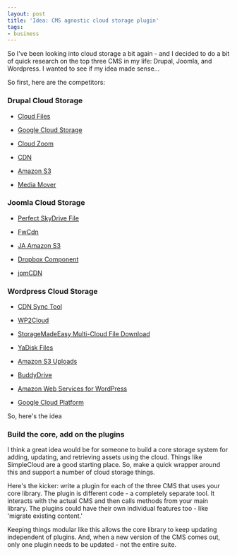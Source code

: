 ```yaml
---
layout: post
title: 'Idea: CMS agnostic cloud storage plugin'
tags:
- business
---
```

So I've been looking into cloud storage a bit again - and I decided to do a bit of quick research on the top three CMS in my life: Drupal, Joomla, and Wordpress.  I wanted to see if my idea made sense...

So first, here are the competitors:

### Drupal Cloud Storage

  * [Cloud Files](https://drupal.org/project/cloud_files)

  * [Google Cloud Storage](https://drupal.org/project/google_cloud_storage)

  * [Cloud Zoom](https://drupal.org/project/cloud_zoom)

  * [CDN](https://drupal.org/project/cdn)

  * [Amazon S3](https://drupal.org/project/AmazonS3)

  * [Media Mover](https://drupal.org/project/media_mover)

### Joomla Cloud Storage

  * [Perfect SkyDrive File](http://extensions.joomla.org/extensions/directory-a-documentation/cloud-storage/23933)

  * [FwCdn](http://extensions.joomla.org/extensions/core-enhancements/performance/content-networking/19489)

  * [JA Amazon S3](http://extensions.joomla.org/extensions/core-enhancements/performance/content-networking/14353)

  * [Dropbox Component](http://extensions.joomla.org/extensions/directory-a-documentation/cloud-storage/8712)

  * [jomCDN](http://extensions.joomla.org/extensions/core-enhancements/performance/content-networking/14395)

### Wordpress Cloud Storage

  * [CDN Sync Tool](http://wordpress.org/plugins/cdn-sync-tool/)

  * [WP2Cloud](http://wordpress.org/plugins/wp2cloud-wordpress-to-cloud/)

  * [StorageMadeEasy Multi-Cloud File Download](http://wordpress.org/plugins/multi-cloud-file-download/)

  * [YaDisk Files](http://wordpress.org/plugins/wp-yadisk-files/)

  * [Amazon S3 Uploads](http://wordpress.org/plugins/amazon-s3-uploads/)

  * [BuddyDrive](http://wordpress.org/plugins/buddydrives3/)

  * [Amazon Web Services for WordPress](http://wordpress.org/plugins/aws-for-wp/)

  * [Google Cloud Platform](https://github.com/GoogleCloudPlatform/appengine-wordpress-plugin)

So, here's the idea

### Build the core, add on the plugins

I think a great idea would be for someone to build a core storage system for adding, updating, and retrieving assets using the cloud.  Things like SimpleCloud are a good starting place.  So, make a quick wrapper around this and support a number of cloud storage things.

Here's the kicker: write a plugin for each of the three CMS that uses your core library.  The plugin is different code - a completely separate tool.  It interacts with the actual CMS and then calls methods from your main library.  The plugins could have their own individual features too - like 'migrate existing content.'  

Keeping things modular like this allows the core library to keep updating independent of plugins.  And, when a new version of the CMS comes out, only one plugin needs to be updated  - not the entire suite.
